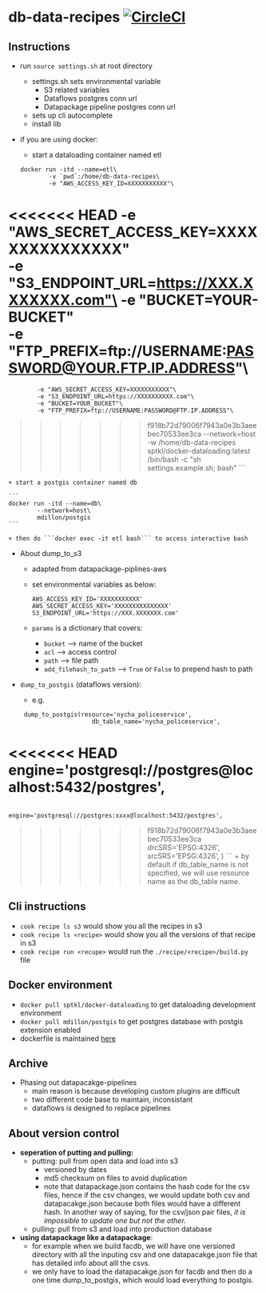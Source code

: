 # db-data-recipes [![CircleCI](https://circleci.com/gh/NYCPlanning/db-data-recipes.svg?style=svg)](https://circleci.com/gh/NYCPlanning/db-data-recipes)

## Instructions
+ run ```source settings.sh``` at root directory
    + settings.sh sets environmental variable
        + S3 related variables
        + Dataflows postgres conn url
        + Datapackage pipeline postgres conn url
    + sets up cli autocomplete
    + install lib 

+ if you are using docker:
    + start a dataloading container named etl

    ```
    docker run -itd --name=etl\
            -v `pwd`:/home/db-data-recipes\
            -e "AWS_ACCESS_KEY_ID=XXXXXXXXXXX"\
<<<<<<< HEAD
            -e "AWS_SECRET_ACCESS_KEY=XXXXXXXXXXXXXXX"\
            -e "S3_ENDPOINT_URL=https://XXX.XXXXXXX.com"\
            -e "BUCKET=YOUR-BUCKET"\
            -e "FTP_PREFIX=ftp://USERNAME:PASSWORD@YOUR.FTP.IP.ADDRESS"\
=======
            -e "AWS_SECRET_ACCESS_KEY=XXXXXXXXXXX"\
            -e "S3_ENDPOINT_URL=https://XXXXXXXXXX.com"\
            -e "BUCKET=YOUR_BUCKET"\
            -e "FTP_PREFIX=ftp://USERNAME:PASSWORD@FTP.IP.ADDRESS"\
>>>>>>> f918b72d79006f7943a0e3b3aeebec70533ee3ca
            --network=host\
            -w /home/db-data-recipes\
            sptkl/docker-dataloading:latest /bin/bash -c "sh settings.example.sh; bash"
    ```
    
    + start a postgis container named db

    ```
    docker run -itd --name=db\
            --network=host\
            mdillon/postgis
    ```

    + then do ```docker exec -it etl bash``` to access interactive bash

+ About dump_to_s3
  + adapted from datapackage-piplines-aws
  + set environmental variables as below:

    ```
    AWS_ACCESS_KEY_ID='XXXXXXXXXXX'
    AWS_SECRET_ACCESS_KEY='XXXXXXXXXXXXXXX'
    S3_ENDPOINT_URL='https://XXX.XXXXXXX.com'
    ```

  + `params` is a dictionary that covers:
    + `bucket` --> name of the bucket
    + `acl` --> access control
    + `path` --> file path
    + `add_filehash_to_path` --> `True` or `False` to prepend hash to path

+ `dump_to_postgis` (dataflows version): 
    + e.g. 

    ```
     dump_to_postgis(resource='nycha_policeservice',
                        db_table_name='nycha_policeservice',
<<<<<<< HEAD
                        engine='postgresql://postgres@localhost:5432/postgres',
=======
                        engine='postgresql://postgres:xxxx@localhost:5432/postgres',
>>>>>>> f918b72d79006f7943a0e3b3aeebec70533ee3ca
                        drcSRS='EPSG:4326',
                        srcSRS='EPSG:4326',
                        )
    ```
    + by default if db_table_name is not specified, we will use resource name as the db_table name. 

## Cli instructions
+ `cook recipe ls s3` would show you all the recipes in s3
+ `cook recipe ls <recipe>` would show you all the versions of that recipe in s3
+ `cook recipe run <recupe>` would run the `./recipe/<recipe>/build.py` file 


## Docker environment
+ ```docker pull sptkl/docker-dataloading``` to get dataloading development environment
+ ```docker pull mdillon/postgis``` to get postgres database with postgis extension enabled
+ dockerfile is maintained [here](https://github.com/SPTKL/docker-dataloading)

## Archive
+ Phasing out datapacakge-pipelines 
    + main reason is because developing custom plugins are difficult
    + two different code base to maintain, inconsistant
    + dataflows is designed to replace pipelines

## About version control
+ __seperation of putting and pulling:__ 
    + putting: pull from open data and load into s3
        + versioned by dates
        + md5 checksum on files to avoid duplication 
        + note that datapackage.json contains the hash code for the csv files, hence if the csv changes, we would update both csv and datapacakge.json because both files would have a different hash. In another way of saying, for the csv/json pair files, _it is impossible to update one but not the other._
    + pulling: pull from s3 and load into production database
+ __using datapackage like a datapackage__: 
    + for example when we build facdb, we will have one versioned directory with all the inputing csv and one datapacakge.json file that has detailed info about alll the csvs. 
    + we only have to load the datapacakge.json for facdb and then do a one time dump_to_postgis, which would load everything to postgis. 
